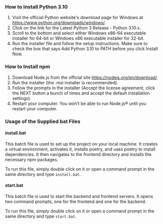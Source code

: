 ### How to Install Python 3.10

1. Visit the official Python website's download page for Windows at https://www.python.org/downloads/windows/.
2. Click on the link for the Latest Python 3 Release - Python 3.10.x.
3. Scroll to the bottom and select either Windows x86-64 executable installer for 64-bit or Windows x86 executable installer for 32-bit.
4. Run the installer file and follow the setup instructions. Make sure to check the box that says Add Python 3.10 to PATH before you click Install Now.

### How to Install npm

1. Download Node.js from the official site https://nodejs.org/en/download/.
2. Run the installer (the .msi installer is recommended).
3. Follow the prompts in the installer (Accept the license agreement, click the NEXT button a bunch of times and accept the default installation settings).
4. Restart your computer. You won’t be able to run Node.js® until you restart your computer.

### Usage of the Supplied bat Files

#### install.bat

This batch file is used to set up the project on your local machine. It creates a virtual environment, activates it, installs poetry, and uses poetry to install dependencies. It then navigates to the frontend directory and installs the necessary npm packages.

To run this file, simply double click on it or open a command prompt in the same directory and type `install.bat`.

#### start.bat

This batch file is used to start the backend and frontend servers. It opens two command prompts, one for the frontend and one for the backend.

To run this file, simply double click on it or open a command prompt in the same directory and type `start.bat`.